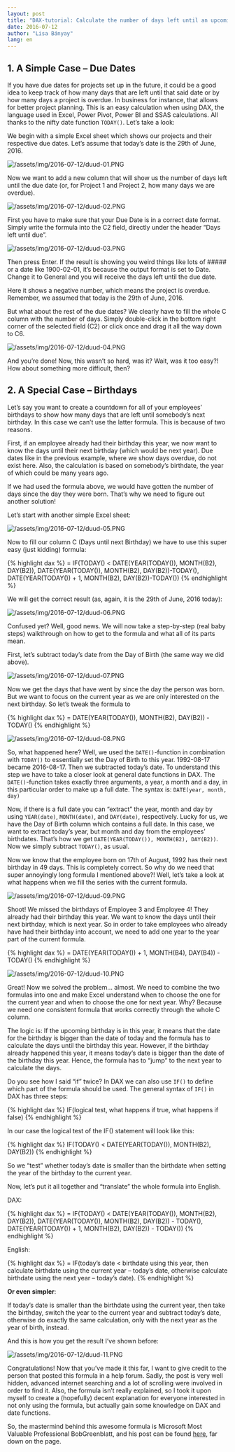 ```yaml
---
layout: post
title: "DAX-tutorial: Calculate the number of days left until an upcoming date"
date: 2016-07-12
author: "Lisa Bányay"
lang: en
---
```


## 1. A Simple Case – Due Dates

If you have due dates for projects set up in the future, it could be a good idea to keep track of how many days that are left until that said date or by how many days a project is overdue. In business for instance, that allows for better project planning.
This is an easy calculation when using DAX, the language used in Excel, Power Pivot, Power BI and SSAS calculations. All thanks to the nifty date function `TODAY()`. Let’s take a look:

We begin with a simple Excel sheet which shows our projects and their respective due dates. Let’s assume that today’s date is the 29th of June, 2016.

![/assets/img/2016-07-12/duud-01.PNG](/assets/img/2016-07-12/duud-01.PNG)

Now we want to add a new column that will show us the number of days left until the due date (or, for Project 1 and Project 2, how many days we are overdue).

![/assets/img/2016-07-12/duud-02.PNG](/assets/img/2016-07-12/duud-02.PNG)

First you have to make sure that your Due Date is in a correct date format.
Simply write the formula into the C2 field, directly under the header “Days left until due”.

![/assets/img/2016-07-12/duud-03.PNG](/assets/img/2016-07-12/duud-03.PNG)

Then press Enter. If the result is showing you weird things like lots of ##### or a date like 1900-02-01, it’s because the output format is set to Date. Change it to General and you will receive the days left until the due date.

Here it shows a negative number, which means the project is overdue. Remember, we assumed that today is the 29th of June, 2016.

But what about the rest of the due dates? We clearly have to fill the whole C column with the number of days. Simply double-click in the bottom right corner of the selected field (C2) or click once and drag it all the way down to C6.

![/assets/img/2016-07-12/duud-04.PNG](/assets/img/2016-07-12/duud-04.PNG)

And you’re done! Now, this wasn’t so hard, was it? Wait, was it too easy?! How about something more difficult, then?

## 2. A Special Case – Birthdays

Let’s say you want to create a countdown for all of your employees’ birthdays to show how many days that are left until somebody’s next birthday. In this case we can’t use the latter formula. This is because of two reasons.

First, if an employee already had their birthday this year, we now want to know the days until their next birthday (which would be next year). Due dates like in the previous example, where we show days overdue, do not exist here. Also, the calculation is based on somebody’s birthdate, the year of which could be many years ago.

If we had used the formula above, we would have gotten the number of days since the day they were born. That’s why we need to figure out another solution!

Let’s start with another simple Excel sheet:

![/assets/img/2016-07-12/duud-05.PNG](/assets/img/2016-07-12/duud-05.PNG)

Now to fill our column C (Days until next Birthday) we have to use this super easy (just kidding) formula:

{% highlight dax %}
= IF(TODAY() < DATE(YEAR(TODAY()), MONTH(B2), DAY(B2)), DATE(YEAR(TODAY()), MONTH(B2), DAY(B2))-TODAY(), DATE(YEAR(TODAY()) + 1, MONTH(B2), DAY(B2))-TODAY())
{% endhighlight %}

We will get the correct result (as, again, it is the 29th of June, 2016 today):

![/assets/img/2016-07-12/duud-06.PNG](/assets/img/2016-07-12/duud-06.PNG)

Confused yet? Well, good news. We will now take a step-by-step (real baby steps) walkthrough on how to get to the formula and what all of its parts mean.

First, let’s subtract today’s date from the Day of Birth (the same way we did above).

![/assets/img/2016-07-12/duud-07.PNG](/assets/img/2016-07-12/duud-07.PNG)

Now we get the days that have went by since the day the person was born. But we want to focus on the current year as we are only interested on the next birthday. So let’s tweak the formula to

{% highlight dax %}
= DATE(YEAR(TODAY()), MONTH(B2), DAY(B2)) - TODAY()
{% endhighlight %}

![/assets/img/2016-07-12/duud-08.PNG](/assets/img/2016-07-12/duud-08.PNG)

So, what happened here? Well, we used the `DATE()`-function in combination with `TODAY()` to essentially set the Day of Birth to this year. 1992-08-17 became 2016-08-17. Then we subtracted today’s date. To understand this step we have to take a closer look at general date functions in DAX. The `DATE()`-function takes exactly three arguments, a year, a month and a day, in this particular order to make up a full date. The syntax is: `DATE(year, month, day)`

Now, if there is a full date you can “extract” the year, month and day by using `YEAR(date)`, `MONTH(date)`, and `DAY(date)`, respectively. Lucky for us, we have the Day of Birth column which contains a full date. In this case, we want to extract today’s year, but month and day from the employees’ birthdates. That’s how we get `DATE(YEAR(TODAY()), MONTH(B2), DAY(B2))`. Now we simply subtract `TODAY()`, as usual.

Now we know that the employee born on 17th of August, 1992 has their next birthday in 49 days. This is completely correct. So why do we need that super annoyingly long formula I mentioned above?! Well, let’s take a look at what happens when we fill the series with the current formula.

![/assets/img/2016-07-12/duud-09.PNG](/assets/img/2016-07-12/duud-09.PNG)

Shoot! We missed the birthdays of Employee 3 and Employee 4! They already had their birthday this year. We want to know the days until their next birthday, which is next year. So in order to take employees who already have had their birthday into account, we need to add one year to the year part of the current formula.

{% highlight dax %}
= DATE(YEAR(TODAY()) + 1, MONTH(B4), DAY(B4)) - TODAY()
{% endhighlight %}

![/assets/img/2016-07-12/duud-10.PNG](/assets/img/2016-07-12/duud-10.PNG)

Great! Now we solved the problem… almost. We need to combine the two formulas into one and make Excel understand when to choose the one for the current year and when to choose the one for next year. Why? Because we need one consistent formula that works correctly through the whole C column.

The logic is: If the upcoming birthday is in this year, it means that the date for the birthday is bigger than the date of today and the formula has to calculate the days until the birthday this year. However, if the birthday already happened this year, it means today’s date is bigger than the date of the birthday this year. Hence, the formula has to “jump” to the next year to calculate the days.

Do you see how I said “if” twice? In DAX we can also use `IF()` to define which part of the formula should be used. The general syntax of `IF()` in DAX has three steps:

{% highlight dax %}
IF(logical test, what happens if true, what happens if false)
{% endhighlight %}

In our case the logical test of the IF() statement will look like this:

{% highlight dax %}
IF(TODAY() < DATE(YEAR(TODAY()), MONTH(B2), DAY(B2))
{% endhighlight %}

So we “test” whether today’s date is smaller than the birthdate when setting the year of the birthday to the current year.

Now, let’s put it all together and “translate” the whole formula into English.

DAX:

{% highlight dax %}
= IF(TODAY() < DATE(YEAR(TODAY()), MONTH(B2), DAY(B2)),
DATE(YEAR(TODAY()), MONTH(B2), DAY(B2)) - TODAY(),
DATE(YEAR(TODAY()) + 1, MONTH(B2), DAY(B2)) - TODAY())
{% endhighlight %}

English:

{% highlight dax %}
= IF(today’s date < birthdate using this year,
then calculate birthdate using the current year – today’s date,
otherwise calculate birthdate using the next year – today’s date).
{% endhighlight %}

**Or even simpler**:

If today’s date is smaller than the birthdate using the current year, then take the birthday, switch the year to the current year and subtract today’s date, otherwise do exactly the same calculation, only with the next year as the year of birth, instead.

And this is how you get the result I’ve shown before:

![/assets/img/2016-07-12/duud-11.PNG](/assets/img/2016-07-12/duud-11.PNG)

Congratulations! Now that you’ve made it this far, I want to give credit to the person that posted this formula in a help forum. Sadly, the post is very well hidden, advanced internet searching and a lot of scrolling were involved in order to find it. Also, the formula isn’t really explained, so I took it upon myself to create a (hopefully) decent explanation for everyone interested in not only using the formula, but actually gain some knowledge on DAX and date functions.

So, the mastermind behind this awesome formula is Microsoft Most Valuable Professional BobGreenblatt, and his post can be found [here](http://answers.microsoft.com/en-us/mac/forum/macoffice2011-macexcel/how-to-advance-birthday-in-days-till-next-birthday/79a81203-ebdf-4db5-9514-0f04b86162d8?auth=1), far down on the page.
